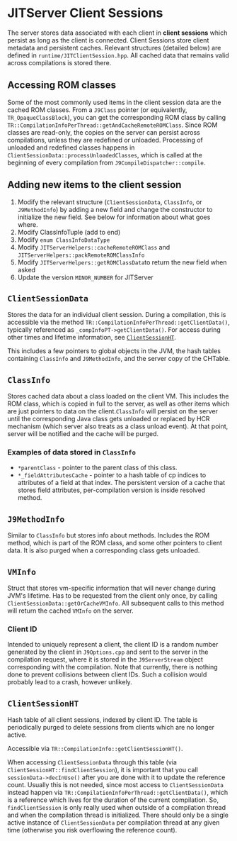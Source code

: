 <!--
Copyright IBM Corp. and others 2018

This program and the accompanying materials are made available under
the terms of the Eclipse Public License 2.0 which accompanies this
distribution and is available at https://www.eclipse.org/legal/epl-2.0/
or the Apache License, Version 2.0 which accompanies this distribution and
is available at https://www.apache.org/licenses/LICENSE-2.0.

This Source Code may also be made available under the following
Secondary Licenses when the conditions for such availability set
forth in the Eclipse Public License, v. 2.0 are satisfied: GNU
General Public License, version 2 with the GNU Classpath
Exception [1] and GNU General Public License, version 2 with the
OpenJDK Assembly Exception [2].

[1] https://www.gnu.org/software/classpath/license.html
[2] https://openjdk.org/legal/assembly-exception.html

SPDX-License-Identifier: EPL-2.0 OR Apache-2.0 OR GPL-2.0-only WITH Classpath-exception-2.0 OR GPL-2.0-only WITH OpenJDK-assembly-exception-1.0
-->

# JITServer Client Sessions

The server stores data associated with each client  in **client sessions** which persist as long as the client is connected. Client Sessions store client metadata and persistent caches. Relevant structures (detailed below) are defined in `runtime/JITClientSession.hpp`. All cached data that remains valid across compilations is stored there.

## Accessing ROM classes

Some of the most commonly used items in the client session data are the cached ROM classes. From a `J9Class` pointer (or equivalently, `TR_OpaqueClassBlock`), you can get the corresponding ROM class by calling `TR::CompilationInfoPerThread::getAndCacheRemoteROMClass`. Since ROM classes are read-only, the copies on the server can persist across compilations, unless they are redefined or unloaded. Processing of unloaded and redefined classes happens in `ClientSessionData::processUnloadedClasses`, which is called at the beginning of every compilation from `J9CompileDispatcher::compile`.

## Adding new items to the client session

1. Modify the relevant structure (`ClientSessionData`, `ClassInfo`, or `J9MethodInfo`) by adding a new field and change the constructor to initialize the new field. See below for information about what goes where.
2. Modify ClassInfoTuple (add to end)
3. Modify `enum ClassInfoDataType`
4. Modify `JITServerHelpers::cacheRemoteROMClass` and `JITServerHelpers::packRemoteROMClassInfo`
5. Modify `JITServerHelpers::getROMClassData`to return the new field when asked
6. Update the version `MINOR_NUMBER` for JITServer

## `ClientSessionData`

Stores the data for an individual client session. During a compilation, this is accessible via the method `TR::CompilationInfoPerThread::getClientData()`, typically referenced as `_compInfoPT->getClientData()`. For access during other times and lifetime information, see [`ClientSessionHT`](#clientsessionht).

This includes a few pointers to global objects in the JVM, the hash tables containing `ClassInfo` and `J9MethodInfo`, and the server copy of the CHTable.

## `ClassInfo`

Stores cached data about a class loaded on the client VM. This includes the ROM class, which is copied in full to the server, as well as other items which are just pointers to data on the client.`ClassInfo` will persist on the server until the corresponding Java class gets unloaded or replaced by HCR mechanism (which server also treats as a class unload event). At that point, server will be notified and the cache will be purged.

### Examples of data stored in `ClassInfo`

- `*parentClass` - pointer to the parent class of this class.
- `*_fieldAttributesCache` - pointer to a hash table of cp indices to attributes of a field at that index. The persistent version of a cache that stores field attributes, per-compilation version is inside resolved method.

## `J9MethodInfo`

Similar to `ClassInfo` but stores info about methods. Includes the ROM method, which is part of the ROM class, and some other pointers to client data. It is also purged when a corresponding class gets unloaded.

## `VMInfo`

Struct that stores vm-specific information that will never change during JVM's lifetime. Has to be requested from the client only once, by calling `ClientSessionData::getOrCacheVMInfo`. All subsequent calls to this method will return the cached `VMInfo` on the server.

### Client ID

Intended to uniquely represent a client, the client ID is a random number generated by the client in `J9Options.cpp` and sent to the server in the compilation request, where it is stored in the `J9ServerStream` object corresponding with the compilation. Note that currently, there is nothing done to prevent collisions between client IDs. Such a collision would probably lead to a crash, however unlikely.

## `ClientSessionHT`

Hash table of all client sessions, indexed by client ID. The table is periodically purged to delete sessions from clients which are no longer active.

Accessible via `TR::CompilationInfo::getClientSessionHT()`.

When accessing `ClientSessionData` through this table (via `ClientSessionHT::findClientSession`), it is important that you call `sessionData->decInUse()` after you are done with it to update the reference count. Usually this is not needed, since most access to `ClientSessionData` instead happen via `TR::CompilationInfoPerThread::getClientData()`, which is a reference which lives for the duration of the current compilation. So, `findClientSession` is only really used when outside of a compilation thread and when the compilation thread is initialized. There should only be a single active instance of `ClientSessionData` per compilation thread at any given time (otherwise you risk overflowing the reference count).
